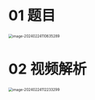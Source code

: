 # 01 题目

<img src="https://cvp.oss-cn-shanghai.aliyuncs.com/picgo/202402241106422.png" alt="image-20240224110635289" style="zoom:50%;" />



# 02 视频解析

<img src="https://cvp.oss-cn-shanghai.aliyuncs.com/picgo/202402241122608.png" alt="image-20240224112233299" style="zoom:50%;" />